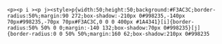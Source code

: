     <p><p i ><p j><style>p{width:50;height:50;background:#F3AC3C;border-radius:50%;margin:90 272;box-shadow:-210px 0#998235,-140px 70px#998235,-70px 70px#F3AC3C,0 0 0 400px #1A4341}[i]{border-radius:50% 50% 0 0;margin:-140 132;box-shadow:70px 0#998235}[j]{border-radius:0 0 50% 50%;margin:160 62;box-shadow:210px 0#998235

